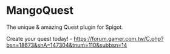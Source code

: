 # MangoQuest
The unique & amazing Quest plugin for Spigot.

Create your quest today! - https://forum.gamer.com.tw/C.php?bsn=18673&snA=147304&tnum=110&subbsn=14

